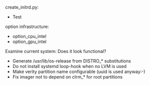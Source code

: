 create_initrd.py:
  * Test

option infrastructure:
  * option_cpu_intel
  * option_gpu_intel

Examine current system: Does it look functional?

* Generate /usr/lib/os-release from DISTRO_* substitutions
* Do not install systemd loop-hook when no LVM is used
* Make verity partition name configurable (uuid is used anyway:-)
* Fix imager not to depend on clrm_* for root partitions
